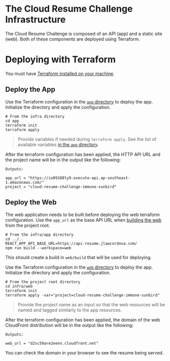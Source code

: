 # The Cloud Resume Challenge Infrastructure
The Cloud Resume Challenge is composed of an API (app) and a static site (web). Both of these components are deployed using Terraform.

# Deploying with Terraform
You must have [Terraform installed on your machine](https://developer.hashicorp.com/terraform/tutorials/aws-get-started/install-cli).

## Deploy the App
Use the Terraform configuration in the [`app` directory](./app/) to deploy the app. Initialize the directory and apply the configuration.

```
# From the infra directory
cd app
terraform init
terraform apply
```

> Provide variables if needed during `terraform apply`. See the list of available variables [in the `app` directory](./app/).

After the terraform configuration has been applied, the HTTP API URL and the project name will be in the output like the following:

```
Outputs:

app_url = "https://io09188ly9.execute-api.ap-southeast-1.amazonaws.com/"
project = "cloud-resume-challenge-immune-sunbird"
```

## Deploy the Web

The web application needs to be built before deploying the web terraform configuration. Use the `app_url` as the base API URL when [building the web](../README.md#getting-started) from the project root.

```
# From the infra/app directory
cd ../..
REACT_APP_API_BASE_URL=https://api-resume.jlawcordova.com/
npm run build --workspace=web
```

This should create a build in `web/build` that will be used for deploying.

Use the Terraform configuration in the [`web` directory](./web/) to deploy the app. Initialize the directory and apply the configuration.

```
# From the project root directory
cd infra/web
terraform init
terraform apply -var="project=cloud-resume-challenge-immune-sunbird"
```

> Provide the project name as an input so that the web resources will be named and tagged similarly to the app resources.

After the terraform configuration has been applied, the domain of the web CloudFront distribution will be in the output like the following:

```
Outputs:

web_url = "d2sc59are2eenn.cloudfront.net"
```

You can check the domain in your browser to see the resume being served.
